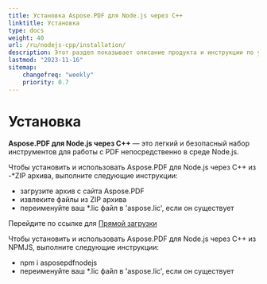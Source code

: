 ```yaml
---
title: Установка Aspose.PDF для Node.js через C++
linktitle: Установка
type: docs
weight: 40
url: /ru/nodejs-cpp/installation/
description: Этот раздел показывает описание продукта и инструкции по установке Aspose.PDF для Node.js через C++.
lastmod: "2023-11-16"
sitemap:
    changefreq: "weekly"
    priority: 0.7
---
```


# Установка

**Aspose.PDF для Node.js через C++** — это легкий и безопасный набор инструментов для работы с PDF непосредственно в среде Node.js.

Чтобы установить и использовать Aspose.PDF для Node.js через C++ из -*ZIP архива, выполните следующие инструкции:

- загрузите архив с сайта Aspose.PDF
- извлеките файлы из ZIP архива
- переименуйте ваш *.lic файл в 'aspose.lic', если он существует

Перейдите по ссылке для [Прямой загрузки](https://releases.aspose.com/pdf/nodejscpp/)

Чтобы установить и использовать Aspose.PDF для Node.js через C++ из NPMJS, выполните следующие инструкции:

- npm i asposepdfnodejs
- переименуйте ваш *.lic файл в 'aspose.lic', если он существует